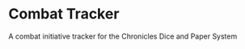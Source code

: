 Combat Tracker
===============

A combat initiative tracker for the Chronicles Dice and Paper System
